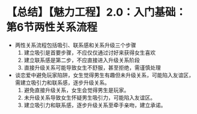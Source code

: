 # 【总结】【魅力工程】2.0：入门基础：第6节两性关系流程

-   两性关系流程包括吸引、联系感和关系升级三个步骤
    1.  建立吸引是首要步骤，不应仅仅通过讨好来获得女生喜欢
    2.  建立联系感是第二步，不应直接进入升级关系阶段
    3.  直接升级关系可能导致女生不舒服，甚至拒绝，需谨慎处理
-   谈恋爱中避免玩家陷阱，女生觉得男生有趣但未升级关系，可能陷入友谊区，需建立吸引力和联系感，逐步升级关系。
    1.  避免直接升级关系，女生会觉得男生是玩家。
    2.  未升级关系导致女生怀疑男生吸引力，可能陷入友谊区。
    3.  建立吸引力和联系感，逐步升级关系至牵手亲吻，建立承诺。